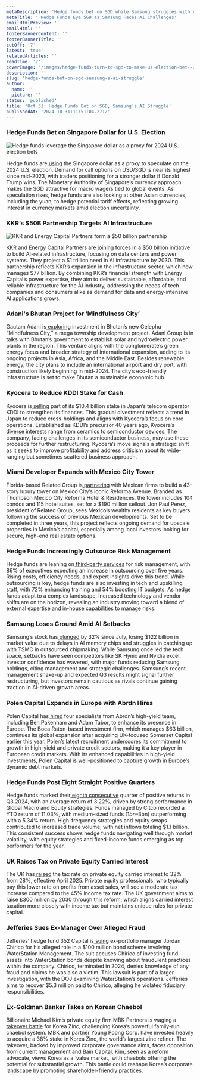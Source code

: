 ```yaml
---
metaDescription: 'Hedge funds bet on SGD while Samsung struggles with AI competition. Get the latest insights.'
metaTitle: ' Hedge Funds Eye SGD as Samsung Faces AI Challenges'
emailHtmlPreview: ''
emailHtml: ''
footerBannerContent: ''
footerBannerTitle: ''
cutOff: '7'
latest: 'true'
relatedArticles: ''
readTime: '7'
coverImage: '/images/hedge-funds-turn-to-sgd-to-make-us-election-bet--2--AwNT.webp'
description: ''
slug: 'hedge-funds-bet-on-sgd-samsung-s-ai-struggle'
author:
  name: ''
  picture: ''
status: 'published'
title: 'Oct 31: Hedge Funds Bet on SGD, Samsung’s AI Struggle'
publishedAt: '2024-10-31T11:51:04.271Z'
---
```


### Hedge Funds Bet on Singapore Dollar for U.S. Election

![Hedge funds leverage the Singapore dollar as a proxy for 2024 U.S. election bets](/images/hedge-funds-turn-to-sgd-to-make-us-election-bet--2--A5MD.webp)

Hedge funds are[ using](https://www.bnnbloomberg.ca/business/international/2024/10/30/hedge-funds-turning-to-singapore-dollar-to-make-us-election-bets/) the Singapore dollar as a proxy to speculate on the 2024 U.S. election. Demand for call options on USD/SGD is near its highest since mid-2023, with traders positioning for a stronger dollar if Donald Trump wins. The Monetary Authority of Singapore’s currency approach makes the SGD attractive for macro wagers tied to global events. As speculation rises, hedge funds are also looking at other Asian currencies, including the yuan, to hedge potential tariff effects, reflecting growing interest in currency markets amid election uncertainty.

### KKR’s $50B Partnership Targets AI Infrastructure

![KKR and Energy Capital Partners form a $50 billion partnership](/images/kkr-and-energy-capital-partners-form-50-billion-partnership-YxOT.webp)

KKR and Energy Capital Partners are[ joining forces](https://www.bnnbloomberg.ca/business/technology/2024/10/30/kkr-and-energy-capital-partners-form-50-billion-ai-partnership/) in a $50 billion initiative to build AI-related infrastructure, focusing on data centers and power systems. They project a $1 trillion need in AI infrastructure by 2030. This partnership reflects KKR’s expansion in the infrastructure sector, which now manages $77 billion. By combining KKR’s financial strength with Energy Capital’s power expertise, they aim to deliver sustainable, affordable, and reliable infrastructure for the AI industry, addressing the needs of tech companies and consumers alike as demand for data and energy-intensive AI applications grows.

### Adani's Bhutan Project for ‘Mindfulness City’

Gautam Adani is[ exploring](https://www.bnnbloomberg.ca/investing/commodities/2024/10/30/gautam-adani-vies-for-projects-in-bhutans-mindfulness-city-in-overseas-push/#:~:text=\(Bloomberg\)%20%2D%2D%20Billionaire%20Gautam%20Adani,its%20southern%20border%20with%20India.) investment in Bhutan’s new Gelephu “Mindfulness City,” a mega township development project. Adani Group is in talks with Bhutan’s government to establish solar and hydroelectric power plants in the region. This venture aligns with the conglomerate’s green energy focus and broader strategy of international expansion, adding to its ongoing projects in Asia, Africa, and the Middle East. Besides renewable energy, the city plans to include an international airport and dry port, with construction likely beginning in mid-2024. The city’s eco-friendly infrastructure is set to make Bhutan a sustainable economic hub.

### Kyocera to Reduce KDDI Stake for Cash

Kyocera is[ selling](https://www.bnnbloomberg.ca/business/company-news/2024/10/30/kyocera-plans-to-sell-down-kddi-stake-to-shore-up-its-finances/) part of its $10.4 billion stake in Japan’s telecom operator KDDI to strengthen its finances. This gradual divestment reflects a trend in Japan to reduce cross-holdings and aligns with Kyocera’s focus on core operations. Established as KDDI’s precursor 40 years ago, Kyocera’s diverse interests range from ceramics to semiconductor devices. The company, facing challenges in its semiconductor business, may use these proceeds for further restructuring. Kyocera’s move signals a strategic shift as it seeks to improve profitability and address criticism about its wide-ranging but sometimes scattered business approach.

### Miami Developer Expands with Mexico City Tower

Florida-based Related Group is[ partnering](https://www.bloomberg.com/news/articles/2024-10-30/miami-condo-king-perez-expands-to-mexico-city-with-43-story-tower) with Mexican firms to build a 43-story luxury tower on Mexico City’s iconic Reforma Avenue. Branded as Thompson Mexico City Reforma Hotel & Residences, the tower includes 104 condos and 115 hotel suites, set for a $190 million sellout. Jon Paul Perez, president of Related Group, sees Mexico’s wealthy residents as key buyers following the success of previous Mexican developments. Set to be completed in three years, this project reflects ongoing demand for upscale properties in Mexico’s capital, especially among local investors looking for secure, high-end real estate options.

### Hedge Funds Increasingly Outsource Risk Management

Hedge funds are leaning on[ third-party services](https://www.hedgeweek.com/hedge-funds-look-to-third-parties-for-risk-management/) for risk management, with 86% of executives expecting an increase in outsourcing over five years. Rising costs, efficiency needs, and expert insights drive this trend. While outsourcing is key, hedge funds are also investing in tech and upskilling staff, with 72% enhancing training and 54% boosting IT budgets. As hedge funds adapt to a complex landscape, increased technology and vendor shifts are on the horizon, revealing an industry moving toward a blend of external expertise and in-house capabilities to manage risks.

### Samsung Loses Ground Amid AI Setbacks

Samsung’s stock has[ plunged](https://www.bnnbloomberg.ca/business/technology/2024/10/29/samsungs-sudden-122-billion-wipeout-shows-the-cost-of-sleeping-on-ai/) by 32% since July, losing $122 billion in market value due to delays in AI memory chips and struggles in catching up with TSMC in outsourced chipmaking. While Samsung once led the tech space, setbacks have seen competitors like SK Hynix and Nvidia excel. Investor confidence has wavered, with major funds reducing Samsung holdings, citing management and strategic challenges. Samsung’s recent management shake-up and expected Q3 results might signal further restructuring, but investors remain cautious as rivals continue gaining traction in AI-driven growth areas.

### Polen Capital Expands in Europe with Abrdn Hires

Polen Capital has[ hired](https://www.hedgeweek.com/polen-adds-abrdn-high-yield-team-in-london/#:~:text=Among%20the%20new%20hires%20is,Abrdn%2C%20according%20to%20Bloomberg%20data.) four specialists from Abrdn’s high-yield team, including Ben Pakenham and Adam Tabor, to enhance its presence in Europe. The Boca Raton-based investment firm, which manages $63 billion, continues its global expansion after acquiring UK-focused Somerset Capital earlier this year. Polen’s latest recruitment underscores its commitment to growth in high-yield and private credit sectors, making it a key player in European credit markets. With its enhanced capabilities in high-yield investments, Polen Capital is well-positioned to capture growth in Europe’s dynamic debt markets.

### Hedge Funds Post Eight Straight Positive Quarters

Hedge funds marked their[ eighth consecutive](https://www.hedgeweek.com/hedge-funds-record-eighth-consecutive-quarter-of-positive-returns/#:~:text=Hedge%20funds%20recorded%20their%20eighth,a%20new%20report%20from%20Citco.) quarter of positive returns in Q3 2024, with an average return of 3.22%, driven by strong performance in Global Macro and Equity strategies. Funds managed by Citco recorded a YTD return of 11.03%, with medium-sized funds ($1bn–$3bn) outperforming with a 5.34% return. High-frequency strategies and equity swaps contributed to increased trade volume, with net inflows totaling $1.1 billion. This consistent success shows hedge funds navigating well through market volatility, with equity strategies and fixed-income funds emerging as top performers for the year.

### UK Raises Tax on Private Equity Carried Interest

The UK has[ raised](https://www.bnnbloomberg.ca/business/company-news/2024/10/30/private-equity-managers-to-pay-32-tax-on-uk-carry-from-april/) the tax rate on private equity carried interest to 32% from 28%, effective April 2025. Private equity professionals, who typically pay this lower rate on profits from asset sales, will see a moderate tax increase compared to the 45% income tax rate. The UK government aims to raise £300 million by 2030 through this reform, which aligns carried interest taxation more closely with income tax but maintains unique rules for private capital.

### Jefferies Sues Ex-Manager Over Alleged Fraud

Jefferies’ hedge fund 352 Capital is[ suing](https://www.hedgeweek.com/jefferies-looking-to-recoup-ex-managers-compensation-in-fraud-case/) ex-portfolio manager Jordan Chirico for his alleged role in a $100 million bond scheme involving WaterStation Management. The suit accuses Chirico of investing fund assets into WaterStation bonds despite knowing about fraudulent practices within the company. Chirico, terminated in 2024, denies knowledge of any fraud and claims he was also a victim. This lawsuit is part of a larger investigation, with the DOJ examining WaterStation’s operations. Jefferies aims to recover $5.3 million paid to Chirico, alleging he violated fiduciary responsibilities.

### Ex-Goldman Banker Takes on Korean Chaebol

Billionaire Michael Kim’s private equity firm MBK Partners is waging a [takeover battle](https://www.bnnbloomberg.ca/business/international/2024/10/29/ex-goldman-banker-turned-pe-billionaire-takes-on-koreas-chaebol/) for Korea Zinc, challenging Korea’s powerful family-run chaebol system. MBK and partner Young Poong Corp. have invested heavily to acquire a 38% stake in Korea Zinc, the world’s largest zinc refiner. The takeover, backed by improved corporate governance aims, faces opposition from current management and Bain Capital. Kim, seen as a reform advocate, views Korea as a ‘value market,’ with chaebols offering the potential for substantial growth. This battle could reshape Korea’s corporate landscape by promoting shareholder-friendly practices.